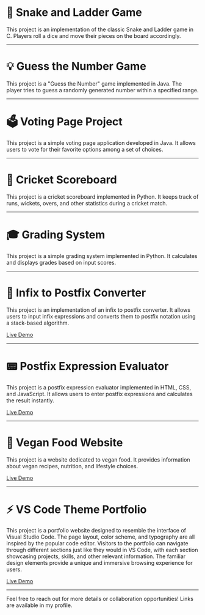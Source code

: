 # 🐍 Snake and Ladder Game
This project is an implementation of the classic Snake and Ladder game in C. Players roll a dice and move their pieces on the board accordingly.

---

# 💡 Guess the Number Game
This project is a "Guess the Number" game implemented in Java. The player tries to guess a randomly generated number within a specified range.

---

# 🗳️ Voting Page Project
This project is a simple voting page application developed in Java. It allows users to vote for their favorite options among a set of choices.

---

# 🏏 Cricket Scoreboard
This project is a cricket scoreboard implemented in Python. It keeps track of runs, wickets, overs, and other statistics during a cricket match.

---

# 🎓 Grading System
This project is a simple grading system implemented in Python. It calculates and displays grades based on input scores.

---

# 🔄 Infix to Postfix Converter

This project is an implementation of an infix to postfix converter. It allows users to input infix expressions and converts them to postfix notation using a stack-based algorithm.

[Live Demo](https://infix-to-postfix-conversion.netlify.app/)

---

# 📟 Postfix Expression Evaluator
This project is a postfix expression evaluator implemented in HTML, CSS, and JavaScript. It allows users to enter postfix expressions and calculates the result instantly.

[Live Demo](https://postfix-expression-calculator.netlify.app/)

---

# 🌱 Vegan Food Website
This project is a website dedicated to vegan food. It provides information about vegan recipes, nutrition, and lifestyle choices.

[Live Demo](https://vegan-food-website.netlify.app/)

---

# ⚡ VS Code Theme Portfolio
This project is a portfolio website designed to resemble the interface of Visual Studio Code. The page layout, color scheme, and typography are all inspired by the popular code editor. Visitors to the portfolio can navigate through different sections just like they would in VS Code, with each section showcasing projects, skills, and other relevant information. The familiar design elements provide a unique and immersive browsing experience for users.

[Live Demo](https://sanket-mane.netlify.app/)

---

Feel free to reach out for more details or collaboration opportunities! Links are available in my profile.
